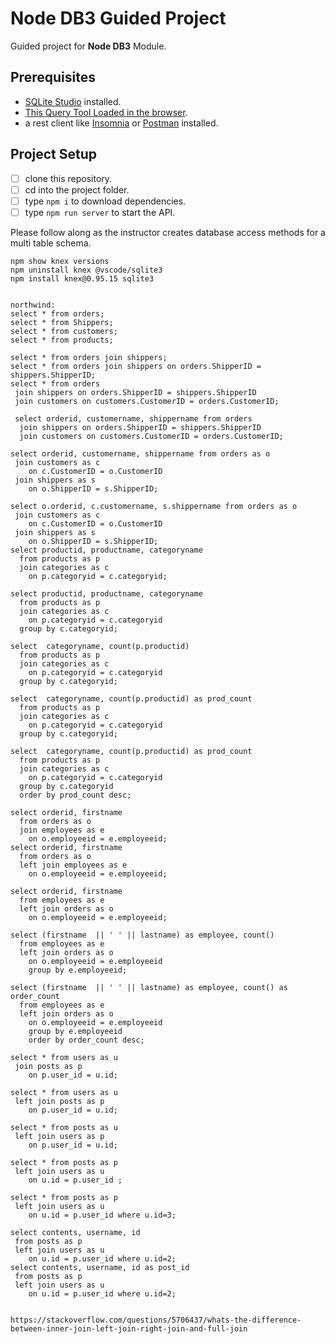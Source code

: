# Node DB3 Guided Project

Guided project for **Node DB3** Module.

## Prerequisites

- [SQLite Studio](https://sqlitestudio.pl/index.rvt?act=download) installed.
- [This Query Tool Loaded in the browser](https://www.w3schools.com/Sql/tryit.asp?filename=trysql_select_top).
- a rest client like [Insomnia](https://insomnia.rest/download/) or [Postman](https://www.getpostman.com/downloads/) installed.

## Project Setup

- [ ] clone this repository.
- [ ] cd into the project folder.
- [ ] type `npm i` to download dependencies.
- [ ] type `npm run server` to start the API.

Please follow along as the instructor creates database access methods for a multi table schema.


```
npm show knex versions 
npm uninstall knex @vscode/sqlite3
npm install knex@0.95.15 sqlite3


northwind:
select * from orders;
select * from Shippers;
select * from customers;
select * from products;

select * from orders join shippers;
select * from orders join shippers on orders.ShipperID = shippers.ShipperID;
select * from orders 
 join shippers on orders.ShipperID = shippers.ShipperID
 join customers on customers.CustomerID = orders.CustomerID;

 select orderid, customername, shippername from orders 
  join shippers on orders.ShipperID = shippers.ShipperID
  join customers on customers.CustomerID = orders.CustomerID;

select orderid, customername, shippername from orders as o
 join customers as c
    on c.CustomerID = o.CustomerID
 join shippers as s
    on o.ShipperID = s.ShipperID; 

select o.orderid, c.customername, s.shippername from orders as o
 join customers as c
    on c.CustomerID = o.CustomerID
 join shippers as s
    on o.ShipperID = s.ShipperID;
select productid, productname, categoryname
  from products as p 
  join categories as c
    on p.categoryid = c.categoryid;

select productid, productname, categoryname
  from products as p 
  join categories as c
    on p.categoryid = c.categoryid
  group by c.categoryid;

select  categoryname, count(p.productid)
  from products as p 
  join categories as c
    on p.categoryid = c.categoryid
  group by c.categoryid;

select  categoryname, count(p.productid) as prod_count
  from products as p 
  join categories as c
    on p.categoryid = c.categoryid
  group by c.categoryid;

select  categoryname, count(p.productid) as prod_count
  from products as p 
  join categories as c
    on p.categoryid = c.categoryid
  group by c.categoryid
  order by prod_count desc;

select orderid, firstname 
  from orders as o
  join employees as e
    on o.employeeid = e.employeeid;
select orderid, firstname 
  from orders as o
  left join employees as e
    on o.employeeid = e.employeeid;

select orderid, firstname 
  from employees as e
  left join orders as o
    on o.employeeid = e.employeeid;

select (firstname  || ' ' || lastname) as employee, count()
  from employees as e
  left join orders as o
    on o.employeeid = e.employeeid
    group by e.employeeid;

select (firstname  || ' ' || lastname) as employee, count() as order_count
  from employees as e
  left join orders as o
    on o.employeeid = e.employeeid
    group by e.employeeid
    order by order_count desc;

select * from users as u
 join posts as p
    on p.user_id = u.id;

select * from users as u
 left join posts as p
    on p.user_id = u.id;

select * from posts as u
 left join users as p
    on p.user_id = u.id;

select * from posts as p
 left join users as u
    on u.id = p.user_id ;

select * from posts as p
 left join users as u
    on u.id = p.user_id where u.id=3;

select contents, username, id 
 from posts as p
 left join users as u
    on u.id = p.user_id where u.id=2;
select contents, username, id as post_id
 from posts as p
 left join users as u
    on u.id = p.user_id where u.id=2;


https://stackoverflow.com/questions/5706437/whats-the-difference-between-inner-join-left-join-right-join-and-full-join

```